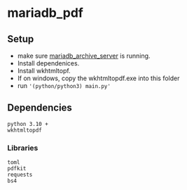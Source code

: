# mariadb_pdf

##  Setup
- make sure
[mariadb_archive_server](https://github.com/icerath/mariadb_archive_server)
is running.
- Install dependenices.
- Install wkhtmltopf.
- If on windows, copy the wkhtmltopdf.exe into this folder
- run `'(python/python3) main.py'`



## Dependencies
    python 3.10 +
    wkhtmltopdf

### Libraries
    toml
    pdfkit
    requests
    bs4